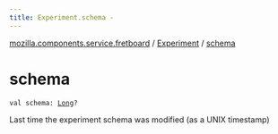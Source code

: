 ```yaml
---
title: Experiment.schema - 
---
```


[mozilla.components.service.fretboard](../index.html) / [Experiment](index.html) / [schema](./schema.html)

# schema

`val schema: `[`Long`](https://kotlinlang.org/api/latest/jvm/stdlib/kotlin/-long/index.html)`?`

Last time the experiment schema was modified
(as a UNIX timestamp)


